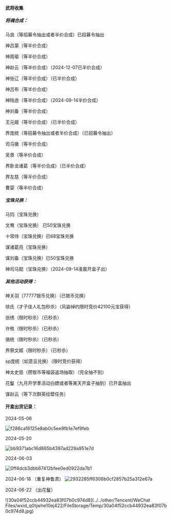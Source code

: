 #### 武将收集

##### 将魂合成：

马良（等招募令抽出或者半价合成）已招募令抽出

神吕蒙（等半价合成）

神周瑜（等半价合成）

神赵云（等半价合成）（2024-12-07已半价合成）

神张辽（等半价合成）（已半价合成）

神吕布（等半价合成）

神陆逊（等半价合成）（2024-09-14半价合成）

神刘备（等半价合成）

王元姬（等半价合成）（已半价合成）

界庞统（等招募令抽出或者半价合成）（已招募令抽出）

司马徽（等半价合成）

吴景（等半价合成）

界卧龙诸葛（等半价合成）（已半价合成）

界左慈（等半价合成）

曹婴（等半价合成）

##### 宝珠兑换：

马钧（宝珠兑换）

文鸯（宝珠兑换） 已50宝珠兑换

十常侍（宝珠兑换）已68宝珠兑换

谋诸葛亮（宝珠兑换）

谋刘备（宝珠兑换）已50宝珠兑换

神司马懿（宝珠兑换）（2024-09-14凌晨开盒子出）

##### 其他活动获得：

神关羽（77777银币兑换）（已银币兑换）

徐氏（才子佳人礼包秒杀）（风姿绰约限时竞价42100元宝获得）

张绣（限时秒杀）（已秒杀）

许攸（限时秒杀）（已秒杀）

骆统（限时秒杀）（已秒杀）

界蔡文姬（限时秒杀）（已秒杀）

sp庞统（如意豆兑换）（限时竞价获得）

神太史慈（攒银币等福袋返场抽取）（完全抽不到）

花鬘（九月开学季活动白嫖或者等某天开盒子抽到）已开盒抽出

谋赵云（等下次群英绘壁任务）

#### 开盒出货记录：

2024-05-06

![f286ca16125e8ab0c5ee9fb1e7ef9feb](https://cdn.jsdelivr.net/gh/Siberianwolf926/Typora_images//img/202406031954583.jpg)

2024-05-20

![bb9371abc16d865b4397ad229a951e7d](https://cdn.jsdelivr.net/gh/Siberianwolf926/Typora_images//img/202406031956602.jpg)

2024-06-03

![0ff4dcb3dbb67412bfee0ed0922da7b1](https://cdn.jsdelivr.net/gh/Siberianwolf926/Typora_images//img/202406031957408.jpg)

2024-06-18 （重复神鲁肃）
![2932285ff6306b0cf2857b25a312e67a](C:/Users/wind/AppData/Roaming/Tencent/QQ/Temp/2932285ff6306b0cf2857b25a312e67a.jpg)

2024-06-22 （出花鬘）

![30a04f52ccb44932ea83f07b0c974d8](../../other/Tencent/WeChat Files/wxid_q0tjwhe10ej422/FileStorage/Temp/30a04f52ccb44932ea83f07b0c974d8.jpg)